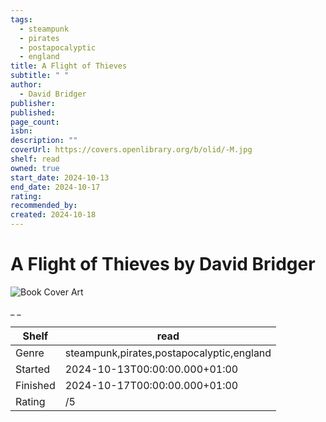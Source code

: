 ```yaml
---
tags:
  - steampunk
  - pirates
  - postapocalyptic
  - england
title: A Flight of Thieves
subtitle: " "
author:
  - David Bridger
publisher:
published:
page_count:
isbn:
description: ""
coverUrl: https://covers.openlibrary.org/b/olid/-M.jpg
shelf: read
owned: true
start_date: 2024-10-13
end_date: 2024-10-17
rating:
recommended_by:
created: 2024-10-18
---
```


# A Flight of Thieves by David Bridger

![Book Cover Art](https://covers.openlibrary.org/b/olid/-M.jpg)

_ _

| Shelf | read |
| --- | --- |
| Genre | steampunk,pirates,postapocalyptic,england |
| Started | 2024-10-13T00:00:00.000+01:00 |
| Finished | 2024-10-17T00:00:00.000+01:00 |
| Rating | /5 |

